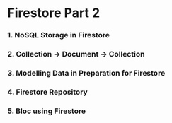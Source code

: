 # Firestore Part 2

### 1. NoSQL Storage in Firestore

### 2. Collection -> Document -> Collection

### 3. Modelling Data in Preparation for Firestore

### 4. Firestore Repository

### 5. Bloc using Firestore